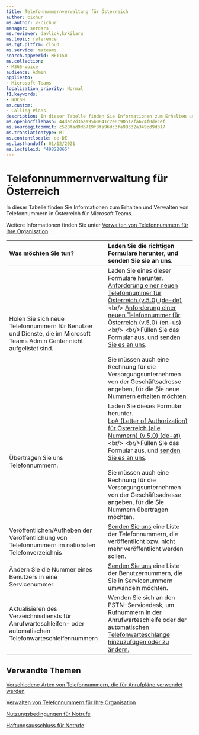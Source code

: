 ```yaml
---
title: Telefonnummernverwaltung für Österreich
author: cichur
ms.author: v-cichur
manager: serdars
ms.reviewer: davlick,krkilaru
ms.topic: reference
ms.tgt.pltfrm: cloud
ms.service: msteams
search.appverid: MET150
ms.collection:
- M365-voice
audience: Admin
appliesto:
- Microsoft Teams
localization_priority: Normal
f1.keywords:
- NOCSH
ms.custom:
- Calling Plans
description: In dieser Tabelle finden Sie Informationen zum Erhalten und Verwalten von Telefonnummern in Österreich für Microsoft Teams.
ms.openlocfilehash: 44dad7d3baa95b0841c2e0c90512fa674f0decef
ms.sourcegitcommit: c528fad9db719f3fa96dc3fa99332a349cd9d317
ms.translationtype: MT
ms.contentlocale: de-DE
ms.lasthandoff: 01/12/2021
ms.locfileid: "49822865"
---
```

# <a name="phone-number-management-for-austria"></a>Telefonnummernverwaltung für Österreich

In dieser Tabelle finden Sie Informationen zum Erhalten und Verwalten von Telefonnummern in Österreich für Microsoft Teams.
  
Weitere Informationen finden Sie unter [Verwalten von Telefonnummern für Ihre Organisation](manage-phone-numbers-for-your-organization.md).
  
|**Was möchten Sie tun?**|**Laden Sie die richtigen Formulare herunter, und senden Sie sie an uns.**|
|:-----|:-----|
|Holen Sie sich neue Telefonnummern für Benutzer und Dienste, die im Microsoft Teams Admin Center nicht aufgelistet sind.   <br/> |Laden Sie eines dieser Formulare herunter. <br/>  [Anforderung einer neuen Telefonnummer für Österreich (v.5.0) (de-de)](https://github.com/MicrosoftDocs/OfficeDocs-SkypeForBusiness/blob/live/Teams/downloads/new-number-request-forms/new-phone-number-request-for-austria-(v.5.0)-(de-de).pdf?raw=true) <br/>  [Anforderung einer neuen Telefonnummer für Österreich (v.5.0) (en-us)](https://github.com/MicrosoftDocs/OfficeDocs-SkypeForBusiness/blob/live/Teams/downloads/new-number-request-forms/new-phone-number-request-for-austria-(v.5.0)-(en-us).pdf?raw=true) <br/>  <br/>Füllen Sie das Formular aus, und [senden Sie es an uns](mailto:ptneu@microsoft.com). <br/>  <br/>Sie müssen auch eine Rechnung für die Versorgungsunternehmen von der Geschäftsadresse angeben, für die Sie neue Nummern erhalten möchten. <br/> 
|Übertragen Sie uns Telefonnummern.  <br/> | Laden Sie dieses Formular herunter. <br/>[LoA (Letter of Authorization) für Österreich (alle Nummern) (v.5.0) (de-at)](https://github.com/MicrosoftDocs/OfficeDocs-SkypeForBusiness/blob/live/Teams/downloads/LOA-forms/letter-of-authorization-(loa)-for-austria-(all-numbers)-(v.5.0)-(de-at).pdf?raw=true) <br/> <br/>Füllen Sie das Formular aus, und [senden Sie es an uns](mailto:ptneu@microsoft.com).  <br/> <br/>Sie müssen auch eine Rechnung für die Versorgungsunternehmen von der Geschäftsadresse angeben, für die Sie Nummern übertragen möchten.<br/> |
|Veröffentlichen/Aufheben der Veröffentlichung von Telefonnummern im nationalen Telefonverzeichnis  <br/> |[Senden Sie uns](mailto:ptneu@microsoft.com) eine Liste der Telefonnummern, die veröffentlicht bzw. nicht mehr veröffentlicht werden sollen.      <br/> |
|Ändern Sie die Nummer eines Benutzers in eine Servicenummer.  <br/> |[Senden Sie uns](mailto:ptneu@microsoft.com) eine Liste der Benutzernummern, die Sie in Servicenummern umwandeln möchten. <br/> |
|Aktualisieren des Verzeichnisdiensts für Anrufwarteschleifen- oder automatischen Telefonwarteschleifennummern|Wenden Sie sich an den PSTN-Servicedesk, um Rufnummern in der Anrufwarteschleife oder der [automatischen Telefonwarteschlange hinzuzufügen oder zu ändern.](contact-pstn-service-desk.md) |

## <a name="related-topics"></a>Verwandte Themen

[Verschiedene Arten von Telefonnummern, die für Anrufpläne verwendet werden](../different-kinds-of-phone-numbers-used-for-calling-plans.md)

[Verwalten von Telefonnummern für Ihre Organisation](manage-phone-numbers-for-your-organization.md)

[Nutzungsbedingungen für Notrufe](../emergency-calling-terms-and-conditions.md)
  
[Haftungsausschluss für Notrufe](https://github.com/MicrosoftDocs/OfficeDocs-SkypeForBusiness/blob/live/Teams/downloads/emergency-calling/emergency-calling-label-(en-us)-(v.1.0).zip?raw=true) 
 